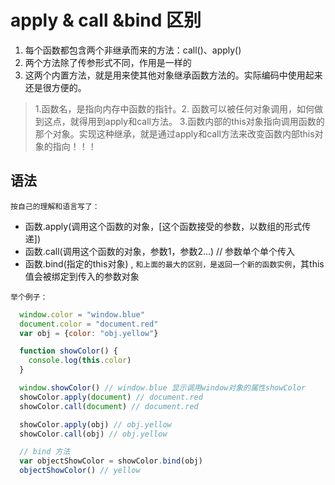 # apply & call &bind 区别

1. 每个函数都包含两个非继承而来的方法：call()、apply()
1. 两个方法除了传参形式不同，作用是一样的
1. 这两个内置方法，就是用来使其他对象继承函数方法的。实际编码中使用起来还是很方便的。

> 1.函数名，是指向内存中函数的指针。2. 函数可以被任何对象调用，如何做到这点，就得用到apply和call方法。 3.函数内部的this对象指向调用函数的那个对象。实现这种继承，就是通过apply和call方法来改变函数内部this对象的指向！！！

## 语法

`按自己的理解和语言写了：`
- 函数.apply(调用这个函数的对象，[这个函数接受的参数，以数组的形式传递])
- 函数.call(调用这个函数的对象，参数1，参数2...)  // 参数单个单个传入
- 函数.bind(指定的this对象) , `和上面的最大的区别，是返回一个新的函数实例`，其this值会被绑定到传入的参数对象

`举个例子：`

```js
  window.color = "window.blue"
  document.color = "document.red"
  var obj = {color: "obj.yellow"}

  function showColor() {
    console.log(this.color)
  }

  window.showColor() // window.blue 显示调用window对象的属性showColor
  showColor.apply(document) // document.red
  showColor.call(document) // document.red

  showColor.apply(obj) // obj.yellow
  showColor.call(obj) // obj.yellow

  // bind 方法
  var objectShowColor = showColor.bind(obj)
  objectShowColor() // yellow
```

